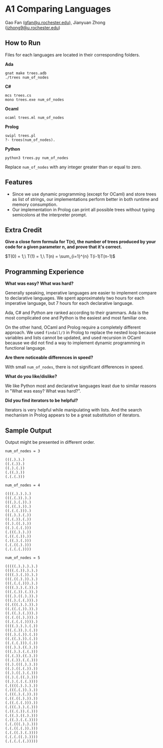 # A1 Comparing Languages

Gao Fan (gfan@u.rochester.edu), Jianyuan Zhong (jzhong9@u.rochester.edu)

## How to Run

Files for each languages are located in their corresponding folders. 

**Ada**

```
gnat make trees.adb
./trees num_of_nodes
```

**C#**

```
mcs trees.cs
mono trees.exe num_of_nodes
```

**Ocaml**

```
ocaml trees.ml num_of_nodes
```

**Prolog**

```
swipl trees.pl
?- trees(num_of_nodes).
```

**Python**

```
python3 trees.py num_of_nodes
```

Replace `num_of_nodes` with any integer greater than or equal to zero. 

## Features

- Since we use dynamic programming (except for OCaml) and store trees as list of strings, our implementations perform better in both runtime and memory consumption. 
- Our implementation in Prolog can print all possible trees without typing semicolons at the interpreter prompt. 

## Extra Credit

**Give a close form formula for T(n), the number of trees produced by your code for a given parameter n, and prove that it's correct.**

$T(0) = 1,\ T(1) = 1,\ T(n) = \sum_{i=1}^{n} T(i-1)T(n-1)$

## Programming Experience

**What was easy? What was hard?**

Generally speaking, imperative languages are easier to implement compare to declarative languages. We spent approximately two hours for each imperative language, but 7 hours for each declarative language. 

Ada, C# and Python are ranked according to their grammars. Ada is the most complicated one and Python is the easiest and most familiar one. 

On the other hand, OCaml and Prolog require a completely different approach. We used `findall/3` in Prolog to replace the nested loop because variables and lists cannot be updated, and used recursion in OCaml because we did not find a way to implement dynamic programming in functional language. 

**Are there noticeable differences in speed?**

With small `num_of_nodes`, there is not significant differences in speed. 

**What do you like/dislike?**

We like Python most and declarative languages least due to similar reasons in "What was easy? What was hard?". 

**Did you find iterators to be helpful?**

Iterators is very helpful while manipulating with lists. And the search mechanism in Prolog appears to be a great substitution of iterators. 

## Sample Output

Output might be presented in different order. 

```
num_of_nodes = 3

(((.).).)
((.(.)).)
((.).(.))
(.((.).))
(.(.(.)))

num_of_nodes = 4

((((.).).).)
(((.(.)).).)
(((.).(.)).)
((.((.).)).)
((.(.(.))).)
(((.).).(.))
((.(.)).(.))
((.).((.).))
((.).(.(.)))
(.(((.).).))
(.((.(.)).))
(.((.).(.)))
(.(.((.).)))
(.(.(.(.))))

num_of_nodes = 5

(((((.).).).).)
((((.(.)).).).)
((((.).(.)).).)
(((.((.).)).).)
(((.(.(.))).).)
((((.).).(.)).)
(((.(.)).(.)).)
(((.).((.).)).)
(((.).(.(.))).)
((.(((.).).)).)
((.((.(.)).)).)
((.((.).(.))).)
((.(.((.).))).)
((.(.(.(.)))).)
((((.).).).(.))
(((.(.)).).(.))
(((.).(.)).(.))
((.((.).)).(.))
((.(.(.))).(.))
(((.).).((.).))
(((.).).(.(.)))
((.(.)).((.).))
((.(.)).(.(.)))
((.).(((.).).))
((.).((.(.)).))
((.).((.).(.)))
((.).(.((.).)))
((.).(.(.(.))))
(.((((.).).).))
(.(((.(.)).).))
(.(((.).(.)).))
(.((.((.).)).))
(.((.(.(.))).))
(.(((.).).(.)))
(.((.(.)).(.)))
(.((.).((.).)))
(.((.).(.(.))))
(.(.(((.).).)))
(.(.((.(.)).)))
(.(.((.).(.))))
(.(.(.((.).))))
(.(.(.(.(.)))))
```
